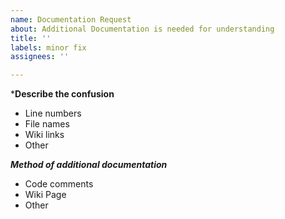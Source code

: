```yaml
---
name: Documentation Request
about: Additional Documentation is needed for understanding
title: ''
labels: minor fix
assignees: ''

---
```


***Describe the confusion**  
- Line numbers  
- File names  
- Wiki links  
- Other  

***Method of additional documentation***
- Code comments  
- Wiki Page  
- Other
